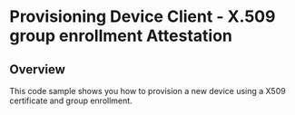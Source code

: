# Provisioning Device Client  - X.509 group enrollment Attestation

## Overview

This code sample shows you how to provision a new device using a  X509 certificate and group enrollment.
